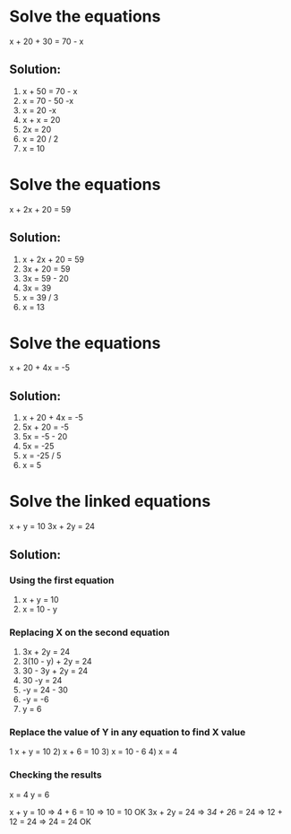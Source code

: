 # Solve the equations
x + 20 + 30 = 70 - x
## Solution:
1) x + 50 = 70 - x
2) x = 70 - 50 -x
3) x = 20 -x
4) x + x = 20
5) 2x = 20
6) x = 20 / 2
7) x = 10

# Solve the equations
x + 2x + 20 = 59
## Solution:
1) x + 2x + 20 = 59
2) 3x + 20 = 59
3) 3x = 59 - 20
4) 3x = 39
5) x = 39 / 3
6) x = 13

# Solve the equations
x + 20 + 4x = -5
## Solution:
1) x + 20 + 4x = -5
2) 5x + 20 = -5
3) 5x = -5 - 20
4) 5x = -25
5) x = -25 / 5
6) x = 5


# Solve the linked equations
x + y = 10
3x + 2y = 24

## Solution:
### Using the first equation
1) x + y = 10
2) x = 10 - y


### Replacing X on the second equation
1) 3x + 2y = 24
2) 3(10 - y) + 2y = 24
3) 30 - 3y + 2y = 24
4) 30 -y = 24
5) -y = 24 - 30
6) -y = -6
7) y = 6

### Replace the value of Y in any equation to find X value
1 x + y = 10
2) x + 6 = 10
3) x = 10 - 6
4) x = 4

### Checking the results
x = 4
y = 6

x + y = 10 => 4 + 6 = 10 => 10 = 10 OK
3x + 2y = 24 => 3*4 + 2*6 = 24 => 12 + 12 = 24 => 24 = 24 OK
